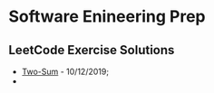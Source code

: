 # Software Enineering Prep

## LeetCode Exercise Solutions

 * [Two-Sum](https://leetcode.com/problems/two-sum/) - 10/12/2019;
 *